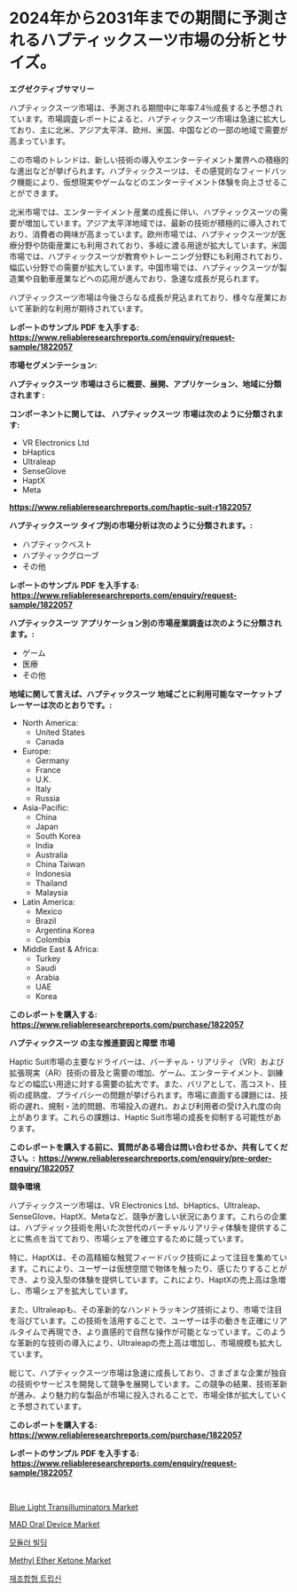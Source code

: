 <p><h1>2024年から2031年までの期間に予測されるハプティックスーツ市場の分析とサイズ。</h1></p><p><strong>エグゼクティブサマリー</strong></p>
<p><p>ハプティックスーツ市場は、予測される期間中に年率7.4％成長すると予想されています。市場調査レポートによると、ハプティックスーツ市場は急速に拡大しており、主に北米、アジア太平洋、欧州、米国、中国などの一部の地域で需要が高まっています。</p><p>この市場のトレンドは、新しい技術の導入やエンターテイメント業界への積極的な進出などが挙げられます。ハプティックスーツは、その感覚的なフィードバック機能により、仮想現実やゲームなどのエンターテイメント体験を向上させることができます。</p><p>北米市場では、エンターテイメント産業の成長に伴い、ハプティックスーツの需要が増加しています。アジア太平洋地域では、最新の技術が積極的に導入されており、消費者の興味が高まっています。欧州市場では、ハプティックスーツが医療分野や防衛産業にも利用されており、多岐に渡る用途が拡大しています。米国市場では、ハプティックスーツが教育やトレーニング分野にも利用されており、幅広い分野での需要が拡大しています。中国市場では、ハプティックスーツが製造業や自動車産業などへの応用が進んでおり、急速な成長が見られます。</p><p>ハプティックスーツ市場は今後さらなる成長が見込まれており、様々な産業において革新的な利用が期待されています。</p></p>
<p><strong>レポートのサンプル PDF を入手する: <a href="https://www.reliableresearchreports.com/enquiry/request-sample/1822057">https://www.reliableresearchreports.com/enquiry/request-sample/1822057</a></strong></p>
<p><strong>市場セグメンテーション:</strong></p>
<p><strong> ハプティックスーツ 市場はさらに概要、展開、アプリケーション、地域に分類されます :</strong></p>
<p><strong>コンポーネントに関しては、 ハプティックスーツ 市場は次のように分類されます: &nbsp;</strong></p>
<p><ul><li>VR Electronics Ltd</li><li>bHaptics</li><li>Ultraleap</li><li>SenseGlove</li><li>HaptX</li><li>Meta</li></ul></p>
<p><strong><a href="https://www.reliableresearchreports.com/haptic-suit-r1822057">https://www.reliableresearchreports.com/haptic-suit-r1822057</a></strong></p>
<p><strong> ハプティックスーツ タイプ別の市場分析は次のように分類されます。:</strong></p>
<p><ul><li>ハプティックベスト</li><li>ハプティックグローブ</li><li>その他</li></ul></p>
<p><strong>レポートのサンプル PDF を入手する: &nbsp;<a href="https://www.reliableresearchreports.com/enquiry/request-sample/1822057">https://www.reliableresearchreports.com/enquiry/request-sample/1822057</a></strong></p>
<p><strong> ハプティックスーツ アプリケーション別の市場産業調査は次のように分類されます。:</strong></p>
<p><ul><li>ゲーム</li><li>医療</li><li>その他</li></ul></p>
<p><strong>地域に関して言えば、ハプティックスーツ 地域ごとに利用可能なマーケットプレーヤーは次のとおりです。:</strong></p>
<p><ul>
    <li>
        North America:
        <ul>
            <li>United States</li>
            <li>Canada</li>
        </ul>
    </li>
    <li>
        Europe:
        <ul>
            <li>Germany</li>
            <li>France</li>
            <li>U.K.</li>
            <li>Italy</li>
            <li>Russia</li>
        </ul>
    </li>
    <li>
        Asia-Pacific:
        <ul>
            <li>China</li>
            <li>Japan</li>
            <li>South Korea</li>
            <li>India</li>
            <li>Australia</li>
            <li>China Taiwan</li>
            <li>Indonesia</li>
            <li>Thailand</li>
            <li>Malaysia</li>
        </ul>
    </li>
    <li>
        Latin America:
        <ul>
            <li>Mexico</li>
            <li>Brazil</li>
            <li>Argentina Korea</li>
            <li>Colombia</li>
        </ul>
    </li>
    <li>
        Middle East & Africa:
        <ul>
            <li>Turkey</li>
            <li>Saudi</li>
            <li>Arabia</li>
            <li>UAE</li>
            <li>Korea</li>
        </ul>
    </li>
    </ul></p>
<p><strong>このレポートを購入する: &nbsp;<a href="https://www.reliableresearchreports.com/purchase/1822057">https://www.reliableresearchreports.com/purchase/1822057</a></strong></p>
<p><strong>ハプティックスーツ の主な推進要因と障壁 市場</strong></p>
<p><p>Haptic Suit市場の主要なドライバーは、バーチャル・リアリティ（VR）および拡張現実（AR）技術の普及と需要の増加、ゲーム、エンターテイメント、訓練などの幅広い用途に対する需要の拡大です。また、バリアとして、高コスト、技術の成熟度、プライバシーの問題が挙げられます。市場に直面する課題には、技術の遅れ、規制・法的問題、市場投入の遅れ、および利用者の受け入れ度の向上があります。これらの課題は、Haptic Suit市場の成長を抑制する可能性があります。</p></p>
<p><strong>このレポートを購入する前に、質問がある場合は問い合わせるか、共有してください。:&nbsp; <a href="https://www.reliableresearchreports.com/enquiry/pre-order-enquiry/1822057">https://www.reliableresearchreports.com/enquiry/pre-order-enquiry/1822057</a></strong></p>
<p><strong>競争環境</strong></p>
<p><p>ハプティックスーツ市場は、VR Electronics Ltd、bHaptics、Ultraleap、SenseGlove、HaptX、Metaなど、競争が激しい状況にあります。これらの企業は、ハプティック技術を用いた次世代のバーチャルリアリティ体験を提供することに焦点を当てており、市場シェアを確立するために競っています。</p><p>特に、HaptXは、その高精細な触覚フィードバック技術によって注目を集めています。これにより、ユーザーは仮想空間で物体を触ったり、感じたりすることができ、より没入型の体験を提供しています。これにより、HaptXの売上高は急増し、市場シェアを拡大しています。</p><p>また、Ultraleapも、その革新的なハンドトラッキング技術により、市場で注目を浴びています。この技術を活用することで、ユーザーは手の動きを正確にリアルタイムで再現でき、より直感的で自然な操作が可能となっています。このような革新的な技術の導入により、Ultraleapの売上高は増加し、市場規模も拡大しています。</p><p>総じて、ハプティックスーツ市場は急速に成長しており、さまざまな企業が独自の技術やサービスを開発して競争を展開しています。この競争の結果、技術革新が進み、より魅力的な製品が市場に投入されることで、市場全体が拡大していくと予想されています。</p></p>
<p><strong>このレポートを購入する: &nbsp; <a href="https://www.reliableresearchreports.com/purchase/1822057">https://www.reliableresearchreports.com/purchase/1822057</a></strong></p>
<p><strong>レポートのサンプル PDF を入手する: &nbsp;<a href="https://www.reliableresearchreports.com/enquiry/request-sample/1822057">https://www.reliableresearchreports.com/enquiry/request-sample/1822057</a></strong><strong></strong></p>
<p>&nbsp;</p>
<p><p><a href="https://github.com/lbird53714/Market-Research-Report-List-4/blob/main/blue-light-transilluminators-market.md">Blue Light Transilluminators Market</a></p><p><a href="https://www.linkedin.com/pulse/mad-oral-devicenbspmarket-focuses-market-share-size-projected-gt7ce?trackingId=CD98ym4lZO6rc7xhGMUO%2Bg%3D%3D">MAD Oral Device Market</a></p><p><a href="https://github.com/OwenHamiytll568745/Market-Research-Report-List-1/blob/main/160302427496.md">모듈러 빌딩</a></p><p><a href="https://issuu.com/reportprime-2/docs/methyl-ether-ketone-market-size-2030.pptx">Methyl Ether Ketone Market</a></p><p><a href="https://github.com/vdhdwjyp90142/Market-Research-Report-List-1/blob/main/934134627495.md">재조합형 트립신</a></p></p>